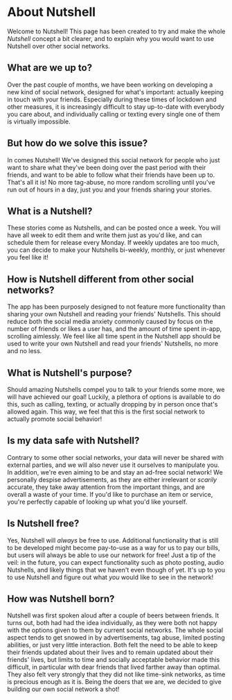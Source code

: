 # About Nutshell
Welcome to Nutshell!
This page has been created to try and make the whole _Nutshell_ concept a bit clearer, and to explain why you would want to use Nutshell over other social networks.

## What are we up to?
Over the past couple of months, we have been working on developing a new kind of social network, designed for what's important: actually keeping in touch with your friends.
Especially during these times of lockdown and other measures, it is increasingly difficult to stay up-to-date with everybody you care about, and individually calling or texting every single one of them is virtually impossible.

## But how do we solve this issue?
In comes Nutshell! We've designed this social network for people who just want to share what they've been doing over the past period with their friends, and want to be able to follow what their friends have been up to. That's all it is! No more tag-abuse, no more random scrolling until you've run out of hours in a day, just you and your friends sharing your stories.

## What is a Nutshell?
These stories come as Nutshells, and can be posted once a week. You will have all week to edit them and write them just as you'd like, and can schedule them for release every Monday. If weekly updates are too much, you can decide to make your Nutshells bi-weekly, monthly, or just whenever you feel like it!

## How is Nutshell different from other social networks?
The app has been purposely designed to not feature more functionality than sharing your own Nutshell and reading your friends' Nutshells. This should reduce both the social media anxiety commonly caused by focus on the number of friends or likes a user has, and the amount of time spent in-app, scrolling aimlessly. We feel like all time spent in the Nutshell app should be used to write your own Nutshell and read your friends' Nutshells, no more and no less.

## What is Nutshell's purpose?
Should amazing Nutshells compel you to talk to your friends some more, we will have achieved our goal! Luckily, a plethora of options is available to do this, such as calling, texting, or actually dropping by in person once that's allowed again. This way, we feel that this is the first social network to actually promote social behavior!

## Is my data safe with Nutshell?
Contrary to some other social networks, your data will never be shared with external parties, and we will also never use it ourselves to manipulate you.
In addition, we're even aiming to be and stay an ad-free social network!
We personally despise advertisements, as they are either irrelevant or _scarily_ accurate, they take away attention from the important things, and are overall a waste of your time.
If you'd like to purchase an item or service, you're perfectly capable of looking up what you'd like yourself.

## Is Nutshell free?
Yes, Nutshell will _always_ be free to use.
Additional functionality that is still to be developed might become pay-to-use as a way for us to pay our bills, but users will always be able to use our network for free!
Just a tip of the veil: in the future, you can expect functionality such as photo posting, audio Nutshells, and likely things that we haven't even though of yet.
It's up to you to use Nutshell and figure out what _you_ would like to see in the network!

## How was Nutshell born?
Nutshell was first spoken aloud after a couple of beers between friends.
It turns out, both had had the idea individually, as they were both not happy with the options given to them by current social networks.
The whole social aspect tends to get snowed in by advertisements, tag abuse, limited posting abilities, or just very little interaction.
Both felt the need to be able to keep their friends updated about their lives and to remain updated about their friends' lives, but limits to time and socially acceptable behavior made this difficult, in particular with dear friends that lived farther away than optimal.
They also felt very strongly that they did not like time-sink networks, as time is precious enough as it is.
Being the doers that we are, we decided to give building our own social network a shot!
